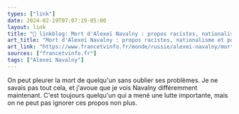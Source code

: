 ```yaml
---
types: ["link"]
date: 2024-02-19T07:07:19-05:00
layout: link
title: "🔗 linkblog: Mort d'Alexeï Navalny : propos racistes, nationalisme et positions conservatrices… L'autre visage de l'opposant russe'"
art_title: "Mort d'Alexeï Navalny : propos racistes, nationalisme et positions conservatrices… L'autre visage de l'opposant russe"
art_link: "https://www.francetvinfo.fr/monde/russie/alexei-navalny/mort-d-alexei-navalny-propos-racistes-nationalisme-et-positions-conservatrices-l-autre-visage-de-l-opposant-russe_6370291.html#xtor=RSS-3-%5Bmonde%5D"
sources: ["francetvinfo.fr"]
tags: ["Alexei Navalny"]
---
```

On peut pleurer la mort de quelqu'un sans oublier ses problèmes. Je ne savais pas tout cela, et j'avoue que je vois Navalny différemment maintenant. C'est toujours quelqu'un qui a mené une lutte importante, mais on ne peut pas ignorer ces propos non plus.
